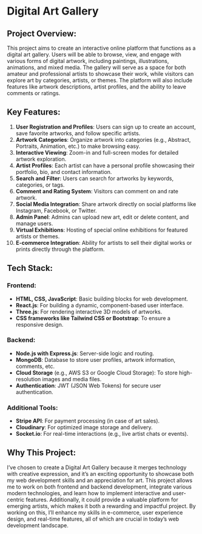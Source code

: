 # Digital Art Gallery

## Project Overview:
This project aims to create an interactive online platform that functions as a digital art gallery. Users will be able to browse, view, and engage with various forms of digital artwork, including paintings, illustrations, animations, and mixed media. The gallery will serve as a space for both amateur and professional artists to showcase their work, while visitors can explore art by categories, artists, or themes. The platform will also include features like artwork descriptions, artist profiles, and the ability to leave comments or ratings.

## Key Features:
1. **User Registration and Profiles**: Users can sign up to create an account, save favorite artworks, and follow specific artists.
2. **Artwork Categories**: Organize artwork into categories (e.g., Abstract, Portraits, Animation, etc.) to make browsing easy.
3. **Interactive Viewing**: Zoom-in and full-screen modes for detailed artwork exploration.
4. **Artist Profiles**: Each artist can have a personal profile showcasing their portfolio, bio, and contact information.
5. **Search and Filter**: Users can search for artworks by keywords, categories, or tags.
6. **Comment and Rating System**: Visitors can comment on and rate artwork.
7. **Social Media Integration**: Share artwork directly on social platforms like Instagram, Facebook, or Twitter.
8. **Admin Panel**: Admins can upload new art, edit or delete content, and manage users.
9. **Virtual Exhibitions**: Hosting of special online exhibitions for featured artists or themes.
10. **E-commerce Integration**: Ability for artists to sell their digital works or prints directly through the platform.

## Tech Stack:

### Frontend:
- **HTML, CSS, JavaScript**: Basic building blocks for web development.
- **React.js**: For building a dynamic, component-based user interface.
- **Three.js**: For rendering interactive 3D models of artworks.
- **CSS frameworks like Tailwind CSS or Bootstrap**: To ensure a responsive design.

### Backend:
- **Node.js with Express.js**: Server-side logic and routing.
- **MongoDB**: Database to store user profiles, artwork information, comments, etc.
- **Cloud Storage** (e.g., AWS S3 or Google Cloud Storage): To store high-resolution images and media files.
- **Authentication**: JWT (JSON Web Tokens) for secure user authentication.

### Additional Tools:
- **Stripe API**: For payment processing (in case of art sales).
- **Cloudinary**: For optimized image storage and delivery.
- **Socket.io**: For real-time interactions (e.g., live artist chats or events).

## Why This Project:
I’ve chosen to create a Digital Art Gallery because it merges technology with creative expression, and it’s an exciting opportunity to showcase both my web development skills and an appreciation for art. This project allows me to work on both frontend and backend development, integrate various modern technologies, and learn how to implement interactive and user-centric features. Additionally, it could provide a valuable platform for emerging artists, which makes it both a rewarding and impactful project. By working on this, I’ll enhance my skills in e-commerce, user experience design, and real-time features, all of which are crucial in today’s web development landscape.






